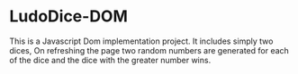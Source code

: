 # LudoDice-DOM
 This is a Javascript Dom implementation project. It includes simply two dices, On refreshing the page two random numbers are generated for each of the dice and the dice with the greater number wins.
